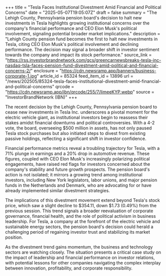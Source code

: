 +++
title = "Tesla Faces Institutional Divestment Amid Financial and Political Concerns"
date = "2025-05-07T19:05:07Z"
draft = false
summary = "The Lehigh County, Pennsylvania pension board's decision to halt new investments in Tesla highlights growing institutional concerns over the company's financial performance and CEO Elon Musk's political involvement, signaling potential broader market implications."
description = "Lehigh County pension fund becomes the first to halt new investments in Tesla, citing CEO Elon Musk's political involvement and declining performance. The decision may signal a broader shift in investor sentiment towards the company and impact its stock performance."
source_link = "https://rss.investorbrandnetwork.com/gcs/greencarnewsbreaks-tesla-inc-nasdaq-tsla-faces-pension-fund-divestment-amid-political-and-financial-concerns-2/"
enclosure = "https://cdn.newsramp.app/banners/business-corporate-1.jpg"
article_id = 85324
feed_item_id = 13896
url = "/news/202505/85324-tesla-faces-institutional-divestment-amid-financial-and-political-concerns"
qrcode = "https://cdn.newsramp.app/ibn/qrcode/255/7/limeeKYP.webp"
source = "InvestorBrandNetwork (IBN)"
+++

<p>The recent decision by the Lehigh County, Pennsylvania pension board to cease new investments in Tesla Inc. underscores a pivotal moment for the electric vehicle giant, as institutional investors begin to reassess their stakes amidst financial downturns and political controversies. With a 4-2 vote, the board, overseeing $500 million in assets, has not only paused Tesla stock purchases but also initiated steps to divest from existing passive holdings, reflecting a significant shift in investor confidence.</p><p>Financial performance metrics reveal a troubling trajectory for Tesla, with a 71% plunge in earnings and a 20% drop in automotive revenue. These figures, coupled with CEO Elon Musk's increasingly polarizing political engagements, have raised red flags for investors concerned about the company's stability and future growth prospects. The pension board's action is not isolated; it mirrors a growing trend among institutional investors, including New York legislators, labor unions, and major pension funds in the Netherlands and Denmark, who are advocating for or have already implemented similar divestment strategies.</p><p>The implications of this divestment movement extend beyond Tesla's stock price, which saw a slight decline to $354.11, down $1.73 (0.49%) from the previous session. This trend signals a broader reevaluation of corporate governance, financial health, and the role of political activism in business leadership. For Tesla, a company at the forefront of the electric vehicle and sustainable energy sectors, the pension board's decision could herald a challenging period of regaining investor trust and stabilizing its market position.</p><p>As the divestment trend gains momentum, the business and technology sectors are watching closely. The situation presents a critical case study on the impact of leadership and financial performance on investor relations, with potential lessons for other companies navigating the complex interplay between innovation, profitability, and corporate responsibility.</p>